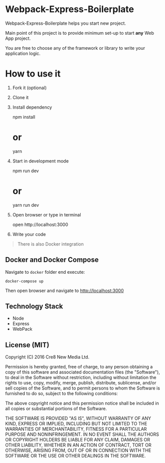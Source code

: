 # Webpack-Express-Boilerplate

Webpack-Express-Boilerplate helps you start new project.

Main point of this project is to provide minimum set-up to start **any** Web App project.

You are free to choose any of the framework or library to write your application logic.

# How to use it

1. Fork it (optional)
2. Clone it
3. Install dependency


    npm install
    # or
    yarn


4. Start in development mode


    npm run dev
    # or
    yarn run dev


5. Open browser or type in terminal


    open http://localhost:3000


6. Write your code

> There is also Docker integration
 
## Docker and Docker Compose

Navigate to `docker` folder end execute:

    docker-compose up

Then open browser and navigate to [http://localhost:3000](http://localhost:3000)

## Technology Stack

- Node
- Express
- WebPack

## License (MIT)

Copyright (C) 2016 Cre8 New Media Ltd.

Permission is hereby granted, free of charge, to any person obtaining a copy
of this software and associated documentation files (the "Software"), to deal
in the Software without restriction, including without limitation the rights
to use, copy, modify, merge, publish, distribute, sublicense, and/or sell
copies of the Software, and to permit persons to whom the Software is
furnished to do so, subject to the following conditions:

The above copyright notice and this permission notice shall be included in
all copies or substantial portions of the Software.

THE SOFTWARE IS PROVIDED "AS IS", WITHOUT WARRANTY OF ANY KIND, EXPRESS OR
IMPLIED, INCLUDING BUT NOT LIMITED TO THE WARRANTIES OF MERCHANTABILITY,
FITNESS FOR A PARTICULAR PURPOSE AND NONINFRINGEMENT. IN NO EVENT SHALL THE
AUTHORS OR COPYRIGHT HOLDERS BE LIABLE FOR ANY CLAIM, DAMAGES OR OTHER
LIABILITY, WHETHER IN AN ACTION OF CONTRACT, TORT OR OTHERWISE, ARISING FROM,
OUT OF OR IN CONNECTION WITH THE SOFTWARE OR THE USE OR OTHER DEALINGS IN
THE SOFTWARE.